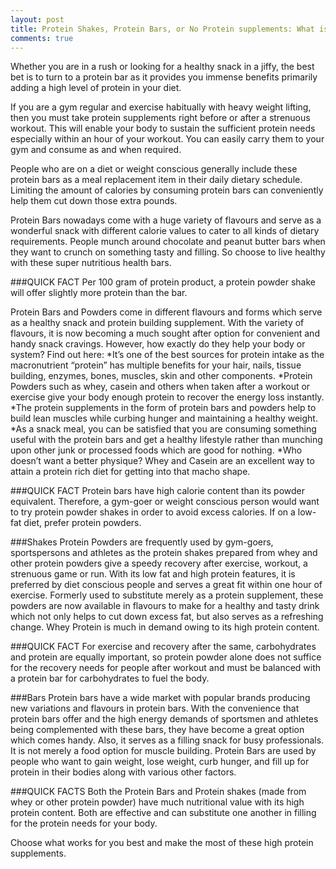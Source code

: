 ```yaml
---
layout: post
title: Protein Shakes, Protein Bars, or No Protein supplements: What is best?
comments: true
---
```

Whether you are in a rush or looking for a healthy snack in a jiffy, the best bet is to turn to a protein bar as it provides you immense benefits primarily adding a high level of protein in your diet.

If you are a gym regular and exercise habitually with heavy weight lifting, then you must take protein supplements right before or after a strenuous workout. This will enable your body to sustain the sufficient protein needs especially within an hour of your workout. You can easily carry them to your gym and consume as and when required.

People who are on a diet or weight conscious generally include these protein bars as a meal replacement item in their daily dietary schedule. Limiting the amount of calories by consuming protein bars can conveniently help them cut down those extra pounds.

Protein Bars nowadays come with a huge variety of flavours and serve as a wonderful snack with different calorie values to cater to all kinds of dietary requirements. People munch around chocolate and peanut butter bars when they want to crunch on something tasty and filling. So choose to live healthy with these super nutritious health bars.

<p class="message">
    ###QUICK FACT
    Per 100 gram of protein product, a protein powder shake will offer slightly more protein than the bar.
</p>

Protein Bars and Powders come in different flavours and forms which serve as a healthy snack and protein building supplement. With the variety of flavours, it is now becoming a much sought after option for convenient and handy snack cravings. However, how exactly do they help your body or system? Find out here:
*It’s one of the best sources for protein intake as the macronutrient “protein” has multiple benefits for your hair, nails, tissue building, enzymes, bones, muscles, skin and other components.
*Protein Powders such as whey, casein and others when taken after a workout or exercise give your body enough protein to recover the energy loss instantly.
*The protein supplements in the form of protein bars and powders help to build lean muscles while curbing hunger and maintaining a healthy weight.
*As a snack meal, you can be satisfied that you are consuming something useful with the protein bars and get a healthy lifestyle rather than munching upon other junk or processed foods which are good for nothing.
*Who doesn’t want a better physique? Whey and Casein are an excellent way to attain a protein rich diet for getting into that macho shape.
<p class="message">
    ###QUICK FACT
    Protein bars have high calorie content than its powder equivalent. Therefore, a gym-goer or weight conscious person would want to try protein powder shakes in order to avoid excess calories. If on a low-fat diet, prefer protein powders.
</p>
###Shakes
Protein Powders are frequently used by gym-goers, sportspersons and athletes as the protein shakes prepared from whey and other protein powders give a speedy recovery after exercise, workout, a strenuous game or run. With its low fat and high protein features, it is preferred by diet conscious people and serves a great fit within one hour of exercise.
Formerly used to substitute merely as a protein supplement, these powders are now available in flavours to make for a healthy and tasty drink which not only helps to cut down excess fat, but also serves as a refreshing change. Whey Protein is much in demand owing to its high protein content.
<p class="message">
    ###QUICK FACT
    For exercise and recovery after the same, carbohydrates and protein are equally important, so protein powder alone does not suffice for the recovery needs for people after workout and must be balanced with a protein bar for carbohydrates to fuel the body.
</p>
###Bars
Protein bars have a wide market with popular brands producing new variations and flavours in protein bars. With the convenience that protein bars offer and the high energy demands of sportsmen and athletes being complemented with these bars, they have become a great option which comes handy. Also, it serves as a filling snack for busy professionals.
It is not merely a food option for muscle building. Protein Bars are used by people who want to gain weight, lose weight, curb hunger, and fill up for protein in their bodies along with various other factors.
<p class="message">
    ###QUICK FACTS
    Both the Protein Bars and Protein shakes (made from whey or other protein powder) have much nutritional value with its high protein content. Both are effective and can substitute one another in filling for the protein needs for your body.
</p>
Choose what works for you best and make the most of these high protein supplements.